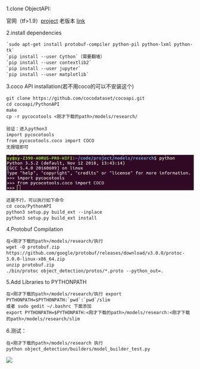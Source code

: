   1.clone ObjectAPI:
  
   官网（tf>1.9）[project](https://github.com/tensorflow/models.git) 老版本 [link](https://pan.baidu.com/s/1YNxuwPXom6riszzrbnVCrg)
    
  2.install dependencies
  
    `sudo apt-get install protobuf-compiler python-pil python-lxml python-tk`
    `pip install --user Cython`（需要翻墙）
    `pip install --user contextlib2`
    `pip install --user jupyter`
    `pip install --user matplotlib`
   
  3.coco API installation(若不用coco的可以不安装这个)
  
    git clone https://github.com/cocodataset/cocoapi.git
    cd cocoapi/PythonAPI
    make
    cp -r pycocotools <刚才下载的path>/models/research/
    
    验证：进入python3
    import pycocotools
    from pycocotools.coco import COCO
    无报错即可
    
   ![COCO_install_ok](https://github.com/shenyingying/clairvoyant/blob/master/doc/pic/COCO_INSTALL_OK.png)
    
    还是不行，可以执行如下命令
    cd coco/PythonAPI
    python3 setup.py build_ext --inplace
    python3 setup.py build_ext install
    
  4.Protobuf Compilation
  
    在<刚才下载的path>/models/research/执行
    wget -O protobuf.zip https://github.com/google/protobuf/releases/download/v3.0.0/protoc-3.0.0-linux-x86_64.zip
    unzip protobuf.zip
    ./bin/protoc object_detection/protos/*.proto --python_out=.
  5.Add Libraries to PYTHONPATH
  
    在<刚才下载的path>/models/research/执行 export PYTHONPATH=$PYTHONPATH:`pwd`:`pwd`/slim
    或者 sudo gedit ~/.bashrc 下面添加
    export PYTHONPATH=$PYTHONPATH:<刚才下载的path>/models/research:<刚才下载的path>/models/research/slim
  6.测试：
      
    在<刚才下载的path>/models/research 执行
    python object_detection/builders/model_builder_test.py
   ![](/home/sy/paper/write/pic/markdown/python/objectAPI_install_test.png)